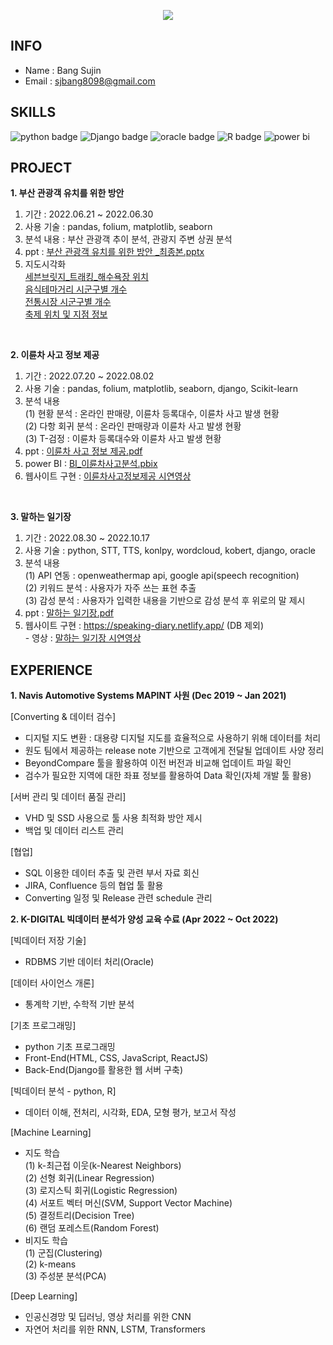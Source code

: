 <p align='center'>
  <a href="https://github.com/sujinbang">
    <img src="https://capsule-render.vercel.app/api?type=waving&color=gradient&fontColor=FFFFFF&height=300&section=header&text=SJBANG%20Repository&fontSize=50"/>
  </a>
</p>


## INFO
- Name : Bang Sujin
- Email : sjbang8098@gmail.com

## SKILLS
![python badge](https://img.shields.io/badge/Python-FFD43B?style=for-the-badge&logo=python&logoColor=blue)
![Django badge](https://img.shields.io/badge/Django-092E20?style=for-the-badge&logo=django&logoColor=green)
![oracle badge](https://img.shields.io/badge/Oracle-F80000?style=for-the-badge&logo=Oracle&logoColor=white)
![R badge](https://img.shields.io/badge/R-276DC3?style=for-the-badge&logo=r&logoColor=white)
![power bi](https://img.shields.io/badge/PowerBI-F2C811?style=for-the-badge&logo=Power%20BI&logoColor=white)

## PROJECT
<b>1. 부산 관광객 유치를 위한 방안</b><br/>
  1) 기간 : 2022.06.21 ~ 2022.06.30<br/>
  2) 사용 기술 : pandas, folium, matplotlib, seaborn
  3) 분석 내용 : 부산 관광객 추이 분석, 관광지 주변 상권 분석
  4) ppt : [부산 관광객 유치를 위한 방안 _최종본.pptx](https://github.com/sujinbang/01_MINIPROJECT/blob/main/%EB%B0%9C%ED%91%9C/%EB%B6%80%EC%82%B0%20%EA%B4%80%EA%B4%91%EA%B0%9D%20%EC%9C%A0%EC%B9%98%EB%A5%BC%20%EC%9C%84%ED%95%9C%20%EB%B0%A9%EC%95%88%20_%EC%B5%9C%EC%A2%85%EB%B3%B8.pptx)<br>
  5) 지도시각화<br/>
[세븐브릿지_트래킹_해수욕장 위치](https://sujinbang.github.io/NewProject/%EC%84%B8%EB%B8%90%EB%B8%8C%EB%A6%BF%EC%A7%80_%ED%8A%B8%EB%9E%98%ED%82%B9_%ED%95%B4%EC%88%98%EC%9A%95%EC%9E%A5.html)<br/>
[음식테마거리 시군구별 개수](https://sujinbang.github.io/NewProject/%EC%9D%8C%EC%8B%9D%ED%85%8C%EB%A7%88%EA%B1%B0%EB%A6%AC.html)<br/>
[전통시장 시군구별 개수](https://sujinbang.github.io/NewProject/%EC%A0%84%ED%86%B5%EC%8B%9C%EC%9E%A5.html)<br/>
[축제 위치 및 지점 정보](https://sujinbang.github.io/NewProject/%EC%B6%95%EC%A0%9C.html)

<br/>

<b>2. 이륜차 사고 정보 제공</b><br/>
  1) 기간 : 2022.07.20 ~ 2022.08.02<br/>
  2) 사용 기술 : pandas, folium, matplotlib, seaborn, django, Scikit-learn
  3) 분석 내용<br/>
    (1) 현황 분석 : 온라인 판매량, 이륜차 등록대수, 이륜차 사고 발생 현황<br/>
    (2) 다항 회귀 분석 : 온라인 판매량과 이륜차 사고 발생 현황<br/>
    (3) T-검정 : 이륜차 등록대수와 이륜차 사고 발생 현황<br/>
  4) ppt : [이륜차 사고 정보 제공.pdf](https://github.com/sujinbang/02_MINIPROJECT/tree/main/%EC%9D%B4%EB%A5%9C%EC%B0%A8%EC%82%AC%EA%B3%A0%EC%A0%95%EB%B3%B4%EC%A0%9C%EA%B3%B5/%EB%B0%9C%ED%91%9C)<br>
  5) power BI : [BI_이륜차사고분석.pbix](https://github.com/sujinbang/02_MINIPROJECT/blob/main/BI/BI_%EC%9D%B4%EB%A5%9C%EC%B0%A8%EC%82%AC%EA%B3%A0%EB%B6%84%EC%84%9D.pbix)<br>
  6) 웹사이트 구현 : [이륜차사고정보제공 시연영상](https://github.com/sujinbang/02_MINIPROJECT/tree/main/%EC%8B%9C%EC%97%B0%EC%98%81%EC%83%81) 

<br/>

<b>3. 말하는 일기장</b><br>
  1) 기간 : 2022.08.30 ~ 2022.10.17<br>
  2) 사용 기술 : python, STT, TTS, konlpy, wordcloud, kobert, django, oracle<br>
  3) 분석 내용<br>
    (1) API 연동 : openweathermap api, google api(speech recognition)<br>
    (2) 키워드 분석 : 사용자가 자주 쓰는 표현 추출<br>
    (3) 감성 분석 : 사용자가 입력한 내용을 기반으로 감성 분석 후 위로의 말 제시<br>
  4) ppt : [말하는 일기장.pdf](https://github.com/sujinbang/03_Final_Project/blob/main/%EB%A7%90%ED%95%98%EB%8A%94%EC%9D%BC%EA%B8%B0%EC%9E%A5.pdf)
  5) 웹사이트 구현 : https://speaking-diary.netlify.app/ (DB 제외)<br>
    - 영상 : [말하는 일기장 시연영상](https://github.com/sujinbang/03_Final_Project/tree/main/%EC%98%81%EC%83%81)


## EXPERIENCE

<b>1. Navis Automotive Systems MAPINT 사원 (Dec 2019 ~ Jan 2021)</b>
  
[Converting & 데이터 검수]<br>
- 디지털 지도 변환 : 대용량 디지털 지도를 효율적으로 사용하기 위해 데이터를 처리<br>
- 원도 팀에서 제공하는 release note 기반으로 고객에게 전달될 업데이트 사양 정리<br>
- BeyondCompare 툴을 활용하여 이전 버전과 비교해 업데이트 파일 확인<br>
- 검수가 필요한 지역에 대한 좌표 정보를 활용하여 Data 확인(자체 개발 툴 활용)<br>


[서버 관리 및 데이터 품질 관리]<br>
- VHD 및 SSD 사용으로 툴 사용 최적화 방안 제시<br>
- 백업 및 데이터 리스트 관리<br>


[협업]<br>
- SQL 이용한 데이터 추출 및 관련 부서 자료 회신<br>
- JIRA, Confluence 등의 협업 툴 활용<br>
- Converting 일정 및 Release 관련 schedule 관리<br>
  

<b>2. K-DIGITAL 빅데이터 분석가 양성 교육 수료 (Apr 2022 ~ Oct 2022)</b><br>

[빅데이터 저장 기술]
- RDBMS 기반 데이터 처리(Oracle)

[데이터 사이언스 개론]
- 통계학 기반, 수학적 기반 분석

[기초 프로그래밍]
- python 기초 프로그래밍
- Front-End(HTML, CSS, JavaScript, ReactJS)<br>
- Back-End(Django를 활용한 웹 서버 구축)

[빅데이터 분석 - python, R]
- 데이터 이해, 전처리, 시각화, EDA, 모형 평가, 보고서 작성

[Machine Learning]
- 지도 학습<br>
  (1) k-최근접 이웃(k-Nearest Neighbors)<br>
  (2) 선형 회귀(Linear Regression)<br>
  (3) 로지스틱 회귀(Logistic Regression)<br>
  (4) 서포트 벡터 머신(SVM, Support Vector Machine)<br>
  (5) 결정트리(Decision Tree)<br>
  (6) 랜덤 포레스트(Random Forest)<br>
- 비지도 학습<br>
  (1) 군집(Clustering)<br>
  (2) k-means<br>
  (3) 주성분 분석(PCA)<br>
  
[Deep Learning]
- 인공신경망 및 딥러닝, 영상 처리를 위한 CNN<br>
- 자연어 처리를 위한 RNN, LSTM, Transformers<br>





<!--
**sujinbang/sujinbang** is a ✨ _special_ ✨ repository because its `README.md` (this file) appears on your GitHub profile.

Here are some ideas to get you started:

- 🔭 I’m currently working on ...
- 🌱 I’m currently learning ...
- 👯 I’m looking to collaborate on ...
- 🤔 I’m looking for help with ...
- 💬 Ask me about ...
- 📫 How to reach me: ...
- 😄 Pronouns: ...
- ⚡ Fun fact: ...
-->
